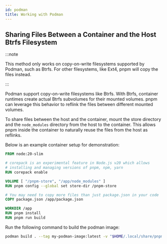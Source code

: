 ```yaml
---
id: podman
title: Working with Podman
---
```


## Sharing Files Between a Container and the Host Btrfs Filesystem

:::note

This method only works on copy-on-write filesystems supported by Podman, such as Btrfs. For other filesystems, like Ext4, pnpm will copy the files instead.

:::

Podman support copy-on-write filesystems like Btrfs. With Btrfs, container runtimes create actual Btrfs subvolumes for their mounted volumes. pnpm can leverage this behavior to reflink the files between different mounted volumes.

To share files between the host and the container, mount the store directory and the `node_modules` directory from the host to the container. This allows pnpm inside the container to naturally reuse the files from the host as reflinks.

Below is an example container setup for demonstration:

```dockerfile title="Dockerfile"
FROM node:20-slim

# corepack is an experimental feature in Node.js v20 which allows
# installing and managing versions of pnpm, npm, yarn
RUN corepack enable

VOLUME [ "/pnpm-store", "/app/node_modules" ]
RUN pnpm config --global set store-dir /pnpm-store

# You may need to copy more files than just package.json in your code
COPY package.json /app/package.json

WORKDIR /app
RUN pnpm install
RUN pnpm run build
```

Run the following command to build the podman image:

```sh
podman build . --tag my-podman-image:latest -v "$HOME/.local/share/pnpm/store:/pnpm-store" -v "$(pwd)/node_modules:/app/node_modules"
```
